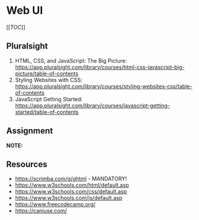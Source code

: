# Web UI

[[_TOC_]]

## Pluralsight

1. HTML, CSS, and JavaScript: The Big Picture: https://app.pluralsight.com/library/courses/html-css-javascript-big-picture/table-of-contents
2. Styling Websites with CSS: https://app.pluralsight.com/library/courses/styling-websites-css/table-of-contents
3. JavaScript Getting Started: https://app.pluralsight.com/library/courses/javascript-getting-started/table-of-contents

## Assignment

**NOTE:** 

## Resources

- <https://scrimba.com/g/ghtml> - MANDATORY!
- <https://www.w3schools.com/html/default.asp>
- <https://www.w3schools.com/css/default.asp>
- <https://www.w3schools.com/js/default.asp>
- <https://www.freecodecamp.org/>
- <https://caniuse.com/>
